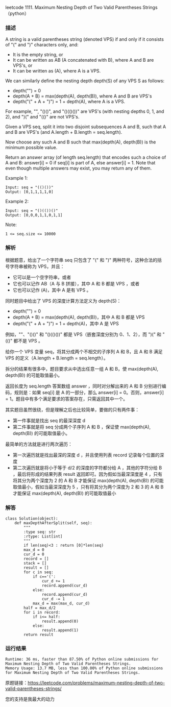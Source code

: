 leetcode  1111. Maximum Nesting Depth of Two Valid Parentheses Strings（python）

### 描述


A string is a valid parentheses string (denoted VPS) if and only if it consists of "(" and ")" characters only, and:

* It is the empty string, or
* It can be written as AB (A concatenated with B), where A and B are VPS's, or
* It can be written as (A), where A is a VPS.

We can similarly define the nesting depth depth(S) of any VPS S as follows:

* depth("") = 0
* depth(A + B) = max(depth(A), depth(B)), where A and B are VPS's
* depth("(" + A + ")") = 1 + depth(A), where A is a VPS.

For example,  "", "()()", and "()(()())" are VPS's (with nesting depths 0, 1, and 2), and ")(" and "(()" are not VPS's.

 

Given a VPS seq, split it into two disjoint subsequences A and B, such that A and B are VPS's (and A.length + B.length = seq.length).

Now choose any such A and B such that max(depth(A), depth(B)) is the minimum possible value.

Return an answer array (of length seq.length) that encodes such a choice of A and B:  answer[i] = 0 if seq[i] is part of A, else answer[i] = 1.  Note that even though multiple answers may exist, you may return any of them.


Example 1:

	Input: seq = "(()())"
	Output: [0,1,1,1,1,0]

	
Example 2:


	Input: seq = "()(())()"
	Output: [0,0,0,1,1,0,1,1]


Note:


	1 <= seq.size <= 10000

### 解析


根据题意，给出了一个字符串 seq 只包含了 "(" 和 ")" 两种符号，这种合法的括号字符串被称为 VPS，并且：

* 它可以是一个空字符串，或者
* 它也可以记作 AB（A 与 B 拼接），其中 A 和 B 都是 VPS ，或者
* 它也可以记作 (A)，其中 A 是有 VPS 。

同时题目中给出了 VPS 的深度计算方法定义为 depth(S)：

* depth("") = 0
* depth(A + B) = max(depth(A), depth(B))，其中 A 和 B 都是 VPS
* depth("(" + A + ")") = 1 + depth(A)，其中 A 是 VPS

例如，""、"()()" 和 "()(()())" 都是 VPS（嵌套深度分别为 0、1、2），而 ")(" 和 "(()" 都不是 VPS 。

给你一个 VPS 变量 seq，将其分成两个不相交的子序列 A 和 B，且 A 和 B 满足 VPS 的定义（A.length + B.length = seq.length）。

拆分的结果有很多中，题目要求从中选出任意一组 A 和 B，使 max(depth(A), depth(B)) 的可能取值最小。

返回长度为 seq.length 答案数组 answer ，同时对分解出来的 A 和 B 分别进行编码，规则是：如果 seq[i] 是 A 的一部分，那么 answer[i] = 0。否则，answer[i] = 1。题目中有多个满足要求的答案存在，只需返回其中一个。

其实题目虽然很绕，但是理解之后也比较简单，要做的只有两件事：

* 第一件事就是找出 seq 的最深深度 d
* 第二件事就是将 seq 分成两个子序列 A 和 B ，保证使 max(depth(A), depth(B)) 的可能取值最小。

最简单的方法就是进行两次遍历：

* 第一次遍历就是找出最深的深度 d ，并且使用列表 record 记录每个位置的深度
* 第二次遍历就是将小于等于 d/2 的深度的字符都分给 A ，其他的字符分给 B ，最后将形成的结果列表 result 返回即可。因为假如当最深深度是 4 ，只有将其分为两个深度为 2 的 A 和 B 才能保证 max(depth(A), depth(B)) 的可能取值最小，假如当最深深度为 5 ，只有将其分为两个深度为 2 和 3 的 A 和 B 才能保证 max(depth(A), depth(B)) 的可能取值最小


### 解答
				
	class Solution(object):
	    def maxDepthAfterSplit(self, seq):
	        """
	        :type seq: str
	        :rtype: List[int]
	        """
	        if len(seq)<3 : return [0]*len(seq)
	        max_d = 0
	        cur_d = 0
	        record = []
	        stack = []
	        result = []
	        for c in seq:
	            if c=='(':
	                cur_d += 1
	                record.append(cur_d)
	            else:
	                record.append(cur_d)
	                cur_d -= 1
	            max_d = max(max_d, cur_d)
	        half = max_d/2
	        for i in record:
	            if i<= half:
	                result.append(0)
	            else:
	                result.append(1)
	        return result
	                
	                
	        

            	      
			
### 运行结果
		
	Runtime: 36 ms, faster than 87.50% of Python online submissions for Maximum Nesting Depth of Two Valid Parentheses Strings.
	Memory Usage: 13.7 MB, less than 100.00% of Python online submissions for Maximum Nesting Depth of Two Valid Parentheses Strings.


原题链接：https://leetcode.com/problems/maximum-nesting-depth-of-two-valid-parentheses-strings/



您的支持是我最大的动力
